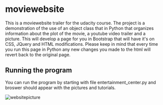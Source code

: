 # moviewebsite
This is a moviewebsite trailer for the udacity course.  The project is a demonstration of the use of an object class that in Python that organizes information about the plot of the movie, a youtube video trailer and a picture.  This will develop a page for you in Bootstrap that will have it's on CSS, JQuery and HTML modifications.  Please keep in mind that every time you run this page in Python any new changes you made to the html will revert back to the original page.


## Running the program

You can run the program by starting with file entertainment_center.py and broswer should appear with the pictures and tutorials. 


![websitepicture](https://user-images.githubusercontent.com/21030885/32312824-209944ca-bfe3-11e7-9c95-e2ebf514f67b.jpg)
